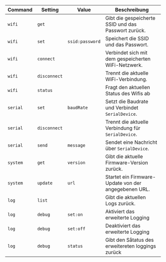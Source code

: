 | **Command** | **Setting**  | **Value**       | **Beschreibung**                                     |
| ----------- | ------------ | --------------- | ---------------------------------------------------- |
| `wifi`      | `get`        |                 | Gibt die gespeicherte SSID und das Passwort zurück.  |
| `wifi`      | `set`        | `ssid:password` | Speichert die SSID und das Passwort.                 |
| `wifi`      | `connect`    |                 | Verbindet sich mit dem gespeicherten WiFi-Netzwerk.  |
| `wifi`      | `disconnect` |                 | Trennt die aktuelle WiFi-Verbindung.                 |
| `wifi`      | `status`     |                 | Fragt den aktuellen Status des Wifis ab              |
| `serial`    | `set`        | `baudRate`      | Setzt die Baudrate und Verbindet `SerialDevice`.     |
| `serial`    | `disconnect` |                 | Trennt die aktuelle Verbindung für `SerialDevice`.   |
| `serial`    | `send`       | `message`       | Sendet eine Nachricht über `SerialDevice`.           |
| `system`    | `get`        | `version`       | Gibt die aktuelle Firmware-Version zurück.           |
| `system`    | `update`     | `url`           | Startet ein Firmware-Update von der angegebenen URL. |
| `log`       | `list`       |                 | Gibt die aktuellen Logs zurück.                      |
| `log`       | `debug`      | `set:on`        | Aktiviert das erweiterte Logging                     |
| `log`       | `debug`      | `set:off`       | Deaktiviert das erweiterte Logging                   |
| `log`       | `debug`      | `status`        | Gibt den Såtatus des erweitereten loggings zurück    |
